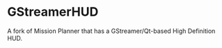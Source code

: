 GStreamerHUD
============

A fork of Mission Planner that has a GStreamer/Qt-based High Definition HUD.
